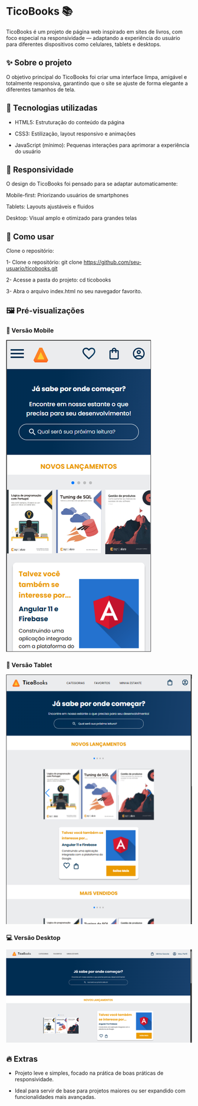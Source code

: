 # TicoBooks 📚
TicoBooks é um projeto de página web inspirado em sites de livros, com foco especial na responsividade — adaptando a experiência do usuário para diferentes dispositivos como celulares, tablets e desktops.

## ✨ Sobre o projeto
O objetivo principal do TicoBooks foi criar uma interface limpa, amigável e totalmente responsiva, garantindo que o site se ajuste de forma elegante a diferentes tamanhos de tela.

## 🚀 Tecnologias utilizadas
- HTML5: Estruturação do conteúdo da página

- CSS3: Estilização, layout responsivo e animações

- JavaScript (mínimo): Pequenas interações para aprimorar a experiência do usuário


## 📱 Responsividade
O design do TicoBooks foi pensado para se adaptar automaticamente:

Mobile-first: Priorizando usuários de smartphones

Tablets: Layouts ajustáveis e fluidos

Desktop: Visual amplo e otimizado para grandes telas


## 📄 Como usar
Clone o repositório:

1- Clone o repositório: git clone https://github.com/seu-usuario/ticobooks.git

2- Acesse a pasta do projeto: cd ticobooks

3- Abra o arquivo index.html no seu navegador favorito.


## 🖼️ Pré-visualizações

### 📱 Versão Mobile
![Mobile Preview](img/Screenshot2.png)

### 📱 Versão Tablet
![Tablet Preview](img/Screenshot1.png)

### 💻 Versão Desktop
![Desktop Preview](img/Screenshot3.png)


## 🔥 Extras
- Projeto leve e simples, focado na prática de boas práticas de responsividade.

- Ideal para servir de base para projetos maiores ou ser expandido com funcionalidades mais avançadas.

